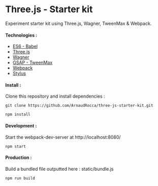 # Three.js - Starter kit

Experiment starter kit using Three.js, Wagner, TweenMax & Webpack.

#### Technologies :

* [ES6 - Babel](https://github.com/babel/babel)
* [Three.js](https://github.com/mrdoob/three.js)
* [Wagner](https://github.com/superguigui/Wagner)
* [GSAP - TweenMax](http://greensock.com/tweenmax)
* [Webpack](https://github.com/webpack/webpack)
* [Stylus](https://github.com/stylus/stylus)

#### Install :

Clone this repository and install dependencies :
```shell
git clone https://github.com/ArnaudRocca/three-js-starter-kit.git
```
```shell
npm install
```

#### Development :

Start the webpack-dev-server at http://localhost:8080/
```shell
npm start
```

#### Production :

Build a bundled file outputted here : static/bundle.js
```shell
npm run build
```
